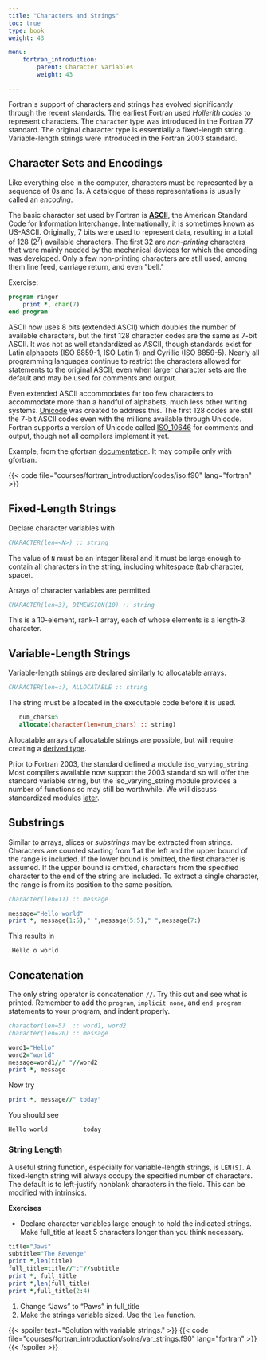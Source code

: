 ```yaml
---
title: "Characters and Strings"
toc: true
type: book
weight: 43

menu:
    fortran_introduction:
        parent: Character Variables
        weight: 43

---
```


Fortran's support of characters and strings has evolved significantly through the recent standards. The earliest Fortran used _Hollerith codes_ to represent characters.  The `character` type was introduced in the Fortran 77 standard. The original character type is essentially a fixed-length string.  Variable-length strings were introduced in the Fortran 2003 standard.  

## Character Sets and Encodings

Like everything else in the computer, characters must be represented by a sequence of 0s and 1s.  A catalogue of these representations is usually called an _encoding_.

The basic character set used by Fortran is [**ASCII**](https://en.wikipedia.org/wiki/ASCII), the American Standard Code for Information Interchange. Internationally, it is sometimes known as US-ASCII.  Originally, 7 bits were used to represent data, resulting in a total of 128 (2<sup>7</sup>) available characters.  The first 32 are _non-printing_ characters that were mainly needed by the mechanical devices for which the encoding was developed.  Only a few non-printing characters are still used, among them line feed, carriage return, and even "bell."  

Exercise:
```fortran
program ringer
    print *, char(7)
end program
```
ASCII now uses 8 bits (extended ASCII) which doubles the number of available characters, but the first 128 character codes are the same as 7-bit ASCII.  It was not as well standardized as ASCII, though standards exist for Latin alphabets (ISO 8859-1, ISO Latin 1) and Cyrillic (ISO 8859-5).  Nearly all programming languages continue to restrict the characters allowed for statements to the original ASCII, even when larger character sets are the default and may be used for comments and output.

Even extended ASCII accommodates far too few characters to accommodate more than a handful of alphabets, much less other writing systems.  [Unicode](https://en.wikipedia.org/wiki/Unicode) was created to address this.  The first 128 codes are still the 7-bit ASCII codes even with the millions available through Unicode.  Fortran supports a version of Unicode called [ISO_10646](https://en.wikipedia.org/wiki/Universal_Coded_Character_Set) for comments and output, though not all compilers implement it yet.

Example, from the gfortran [documentation](https://gcc.gnu.org/onlinedocs/gcc-4.9.4/gfortran/SELECTED_005fCHAR_005fKIND.html). It may compile only with gfortran.

{{< code file="courses/fortran_introduction/codes/iso.f90" lang="fortran" >}}

## Fixed-Length Strings

Declare character variables with
```fortran
CHARACTER(len=<N>) :: string
```
The value of `N` must be an integer literal and it must be large enough to contain all characters in the string, including whitespace (tab character, space).

Arrays of character variables are permitted.
```fortran
CHARACTER(len=3), DIMENSION(10) :: string
```
This is a 10-element, rank-1 array, each of whose elements is a length-3 character.

## Variable-Length Strings

Variable-length strings are declared similarly to allocatable arrays.
```fortran
CHARACTER(len=:), ALLOCATABLE :: string
```
The string must be allocated in the executable code before it is used.
```fortran
   num_chars=5
   allocate(character(len=num_chars) :: string)
```

Allocatable arrays of allocatable strings are possible, but will require creating a [derived type](/courses/fortran_introduction/derived_types).

Prior to Fortran 2003, the standard defined a module `iso_varying_string`.  Most compilers available now support the 2003 standard so will offer the standard variable string, but the iso_varying_string module provides a number of functions so may still be worthwhile.  We will discuss standardized modules [later](courses/fortran_introduction/standard_modules).

## Substrings

Similar to arrays, slices or _substrings_ may be extracted from strings.  Characters are counted starting from 1 at the left and the upper bound of the range is included.
If the lower bound is omitted, the first character is assumed.  If the upper bound is omitted, characters from the specified character to the end of the string are included.  To extract a single character, the range is from its position to the same position.
```fortran
character(len=11) :: message

message="Hello world"
print *, message(1:5)," ",message(5:5)," ",message(7:)
```
This results in
```
 Hello o world
```

## Concatenation

The only string operator is concatenation `//`.  Try this out and see what
is printed.  Remember to add the `program`, `implicit none`, and `end program` statements to your program, and indent properly.
```fortran
character(len=5)  :: word1, word2
character(len=20) :: message

word1="Hello"
word2="world"
message=word1//" "//word2
print *, message
```
Now try
```fortran
print *, message//" today"
```
You should see
```
Hello world          today
```

### String Length
A useful string function, especially for variable-length strings, is `LEN(S)`.
A fixed-length string will always occupy the specified number of characters. The default is to left-justify nonblank characters in the field.  This can be modified with [intrinsics](courses/fortran_introduction/character_intrinsics).

**Exercises**
* Declare character variables large enough to hold the indicated strings.  Make full_title at least 5 characters longer than you think necessary.
```fortran
title="Jaws"
subtitle="The Revenge"
print *,len(title)
full_title=title//":"//subtitle
print *, full_title
print *,len(full_title)
print *,full_title(2:4)
```
   1. Change “Jaws” to “Paws” in full_title
   2. Make the strings variable sized.  Use the `len` function.

{{< spoiler text="Solution with variable strings." >}}
{{< code file="courses/fortran_introduction/solns/var_strings.f90" lang="fortran" >}}
{{< /spoiler >}}
